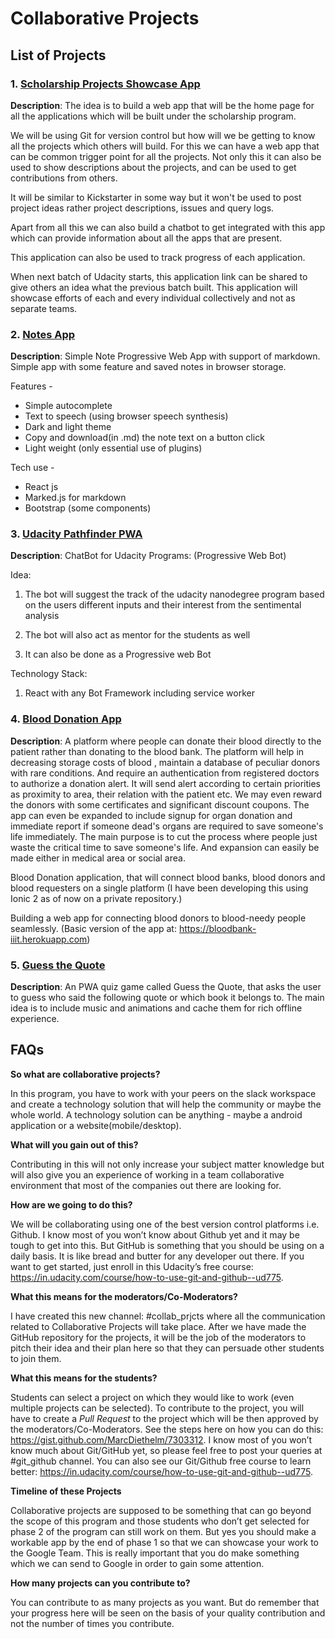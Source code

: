 # Collaborative Projects

## List of Projects

### 1. [Scholarship Projects Showcase App](https://github.com/UdacityMobileWebScholarship/showcase-app)
**Description**: The idea is to build a web app that will be the home page for all the applications which will be built under the scholarship program.

We will be using Git for version control but how will we be getting to know all the projects which others will build. For this we can have a web app that can be common trigger point for all the projects. 
Not only this it can also be used to show descriptions about the projects, and can be used to get contributions from others. 

It will be similar to Kickstarter in some way but it won't be used to post project ideas rather project descriptions, issues and query logs.

Apart from all this we can also build a chatbot to get integrated with this app which can provide information about all the apps that are present.

This application can also be used to track progress of each application.

When next batch of Udacity starts, this application link can be shared to give others an idea what the previous batch built. This application will showcase efforts of each and every individual collectively and not as separate teams.


### 2. [Notes App](https://github.com/UdacityMobileWebScholarship/just-notes)
**Description**: Simple Note Progressive Web App with support of markdown. Simple app with some feature and saved notes in browser storage.

 Features -
+ Simple autocomplete
+ Text to speech (using browser speech synthesis)
+ Dark and light theme
+ Copy and download(in .md) the note text on a button click
+ Light weight (only essential use of plugins)

Tech use -
+ React js
+ Marked.js for markdown
+ Bootstrap (some components)


### 3. [Udacity Pathfinder PWA](https://github.com/UdacityMobileWebScholarship/udabot)
**Description**: ChatBot for Udacity Programs: (Progressive Web Bot) 

Idea:
1. The bot will suggest the  track of the  udacity nanodegree program based on the users different inputs and their interest from the sentimental analysis

2. The bot will also act as mentor for the students as well

3. It can also be done as a Progressive web Bot

Technology Stack:
1. React with any Bot Framework including service worker

### 4. [Blood Donation App](https://github.com/UdacityMobileWebScholarship/blood-donation)
**Description**: A platform where people can donate their blood directly to the patient rather than donating to the blood bank. The platform will help in decreasing storage costs of blood , maintain a database of peculiar donors with rare conditions. And require an authentication from registered doctors to  authorize a donation alert. It will send alert according to certain priorities as proximity to area, their relation with the patient etc. We may even reward the donors with some certificates and significant discount coupons.
The app can even be expanded to include signup for organ donation and immediate report if someone dead's organs are required to save someone's life immediately.
The main purpose is to cut the process where people just waste the critical time to save someone's life. And expansion can easily be  made either in medical area or social area.

Blood Donation application, that will connect blood banks, blood donors and blood requesters on a single platform
(I have been developing this using Ionic 2 as of now on a private repository.)

Building a web app for connecting blood donors to blood-needy people seamlessly.
(Basic version of the app at: https://bloodbank-iiit.herokuapp.com)

### 5. [Guess the Quote](https://github.com/UdacityMobileWebScholarship/guess-quote)
**Description**: An PWA quiz game called Guess the Quote, that asks the user to guess who said the following quote or which book it belongs to. The main idea is to include music and animations and cache them for rich offline experience.

## FAQs

**So what are collaborative projects?**

In this program, you have to work with your peers on the slack workspace and create a technology solution that will help the community or maybe the whole world. A technology solution can be anything - maybe a android application or a website(mobile/desktop).

**What will you gain out of this?**

Contributing in this will not only increase your subject matter knowledge but will also give you an experience of working in a team collaborative environment that most of the companies out there are looking for.

**How are we going to do this?**

We will be collaborating using one of the best version control platforms i.e. Github. I know most of you won’t know about Github yet and it may be tough to get into this. But GitHub is something that you should be using on a daily basis. It is like bread and butter for any developer out there. If you want to get started, just enroll in this Udacity’s free course: https://in.udacity.com/course/how-to-use-git-and-github--ud775.

**What this means for the moderators/Co-Moderators?**

I have created this new channel: #collab_prjcts where all the communication related to Collaborative Projects will take place. After we have made the GitHub repository for the projects, it will be the job of the moderators to pitch their idea and their plan here so that they can persuade other students to join them.

**What this means for the students?**

Students can select a project on which they would like to work (even multiple projects can be selected). To contribute to the project, you will have to create a *Pull Request* to the project which will be then approved by the moderators/Co-Moderators. See the steps here on how you can do this:
https://gist.github.com/MarcDiethelm/7303312.
I know most of you won’t know much about Git/GitHub yet, so please feel free to post your queries at #git_github channel. You can also see our Git/Github free course to learn better:
https://in.udacity.com/course/how-to-use-git-and-github--ud775.

**Timeline of these Projects**

Collaborative projects are supposed to be something that can go beyond the scope of this program and those students who don’t get selected for phase 2 of the program can still work on them. But yes you should make a workable app by the end of phase 1 so that we can showcase your work to the Google Team. This is really important that you do make something which we can send to Google in order to gain some attention.

**How many projects can you contribute to?**

You can contribute to as many projects as you want. But do remember that your progress here will be seen on the basis of your quality contribution and not the number of times you contribute.
